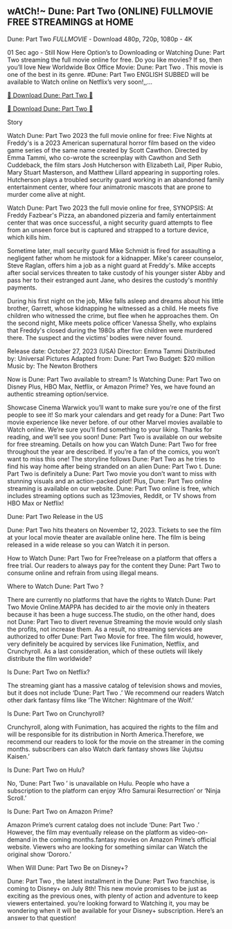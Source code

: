 ## wAtCh!~ Dune: Part Two (ONLINE) FULLMOVIE FREE STREAMINGS at HOME

Dune: Part Two *FULLMOVIE* - Download 480p, 720p, 1080p - 4K

01 Sec ago - Still Now Here Option’s to Downloading or Watching Dune: Part Two streaming the full movie online for free. Do you like movies? If so, then you’ll love New Worldwide Box Office Movie: Dune: Part Two . This movie is one of the best in its genre. #Dune: Part Two ENGLISH SUBBED will be available to Watch online on Netflix’s very soon!,,…

[🔴 Download Dune: Part Two 🔴](https://prime.kingmovies25.org/movie/693134/dune-part-two.html)

[🔴 Download Dune: Part Two 🔴](https://prime.kingmovies25.org/movie/693134/dune-part-two.html)

Story 

Watch Dune: Part Two 2023 the full movie online for free: Five Nights at Freddy's is a 2023 American supernatural horror film based on the video game series of the same name created by Scott Cawthon. Directed by Emma Tammi, who co-wrote the screenplay with Cawthon and Seth Cuddeback, the film stars Josh Hutcherson with Elizabeth Lail, Piper Rubio, Mary Stuart Masterson, and Matthew Lillard appearing in supporting roles. Hutcherson plays a troubled security guard working in an abandoned family entertainment center, where four animatronic mascots that are prone to murder come alive at night.

Watch Dune: Part Two 2023 the full movie online for free, SYNOPSIS: At Freddy Fazbear's Pizza, an abandoned pizzeria and family entertainment center that was once successful, a night security guard attempts to flee from an unseen force but is captured and strapped to a torture device, which kills him.

Sometime later, mall security guard Mike Schmidt is fired for assaulting a negligent father whom he mistook for a kidnapper. Mike's career counselor, Steve Raglan, offers him a job as a night guard at Freddy's. Mike accepts after social services threaten to take custody of his younger sister Abby and pass her to their estranged aunt Jane, who desires the custody's monthly payments.

During his first night on the job, Mike falls asleep and dreams about his little brother, Garrett, whose kidnapping he witnessed as a child. He meets five children who witnessed the crime, but flee when he approaches them. On the second night, Mike meets police officer Vanessa Shelly, who explains that Freddy's closed during the 1980s after five children were murdered there. The suspect and the victims' bodies were never found.

Release date: October 27, 2023 (USA) Director: Emma Tammi Distributed by: Universal Pictures Adapted from: Dune: Part Two Budget: $20 million Music by: The Newton Brothers

Now is Dune: Part Two available to stream? Is Watching Dune: Part Two on Disney Plus, HBO Max, Netflix, or Amazon Prime? Yes, we have found an authentic streaming option/service.

Showcase Cinema Warwick you’ll want to make sure you’re one of the first people to see it! So mark your calendars and get ready for a Dune: Part Two movie experience like never before. of our other Marvel movies available to Watch online. We’re sure you’ll find something to your liking. Thanks for reading, and we’ll see you soon! Dune: Part Two is available on our website for free streaming. Details on how you can Watch Dune: Part Two for free throughout the year are described. If you’re a fan of the comics, you won’t want to miss this one! The storyline follows Dune: Part Two as he tries to find his way home after being stranded on an alien Dune: Part Two t. Dune: Part Two is definitely a Dune: Part Two movie you don’t want to miss with stunning visuals and an action-packed plot! Plus, Dune: Part Two online streaming is available on our website. Dune: Part Two online is free, which includes streaming options such as 123movies, Reddit, or TV shows from HBO Max or Netflix!

Dune: Part Two Release in the US

Dune: Part Two hits theaters on November 12, 2023. Tickets to see the film at your local movie theater are available online here. The film is being released in a wide release so you can Watch it in person.

How to Watch Dune: Part Two for Free?release on a platform that offers a free trial. Our readers to always pay for the content they Dune: Part Two to consume online and refrain from using illegal means.

Where to Watch Dune: Part Two ?

There are currently no platforms that have the rights to Watch Dune: Part Two Movie Online.MAPPA has decided to air the movie only in theaters because it has been a huge success.The studio, on the other hand, does not Dune: Part Two to divert revenue Streaming the movie would only slash the profits, not increase them. As a result, no streaming services are authorized to offer Dune: Part Two Movie for free. The film would, however, very definitely be acquired by services like Funimation, Netflix, and Crunchyroll. As a last consideration, which of these outlets will likely distribute the film worldwide?

Is Dune: Part Two on Netflix?

The streaming giant has a massive catalog of television shows and movies, but it does not include ‘Dune: Part Two .’ We recommend our readers Watch other dark fantasy films like ‘The Witcher: Nightmare of the Wolf.’

Is Dune: Part Two on Crunchyroll?

Crunchyroll, along with Funimation, has acquired the rights to the film and will be responsible for its distribution in North America.Therefore, we recommend our readers to look for the movie on the streamer in the coming months. subscribers can also Watch dark fantasy shows like ‘Jujutsu Kaisen.’

Is Dune: Part Two on Hulu?

No, ‘Dune: Part Two ’ is unavailable on Hulu. People who have a subscription to the platform can enjoy ‘Afro Samurai Resurrection’ or ‘Ninja Scroll.’

Is Dune: Part Two on Amazon Prime?

Amazon Prime’s current catalog does not include ‘Dune: Part Two .’ However, the film may eventually release on the platform as video-on-demand in the coming months.fantasy movies on Amazon Prime’s official website. Viewers who are looking for something similar can Watch the original show ‘Dororo.’

When Will Dune: Part Two Be on Disney+?

Dune: Part Two , the latest installment in the Dune: Part Two franchise, is coming to Disney+ on July 8th! This new movie promises to be just as exciting as the previous ones, with plenty of action and adventure to keep viewers entertained. you’re looking forward to Watching it, you may be wondering when it will be available for your Disney+ subscription. Here’s an answer to that question!
